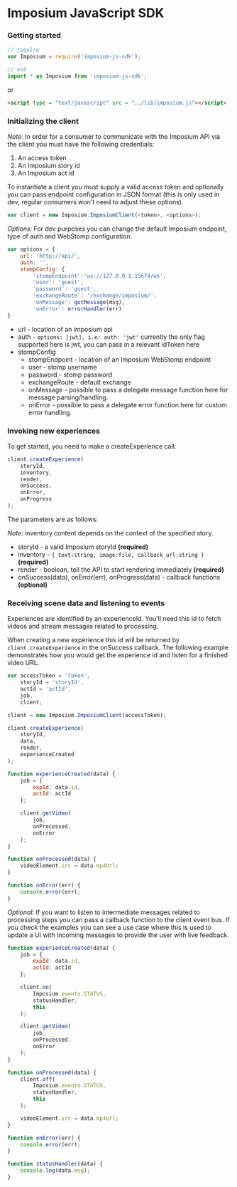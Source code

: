 Imposium JavaScript SDK
====================================================

### Getting started

```javascript
// require
var Imposium = require('imposium-js-sdk');

// es6 
import * as Imposium from 'imposium-js-sdk';

```

or

```html
<script type = "text/javascript" src = "../lib/imposium.js"></script>
```

### Initializing the client

_Note_: In order for a consumer to communicate with the Imposium API via the client you must have the following credentials: 

1. An access token
2. An Imposium story id
3. An Imposium act id

To instantiate a client you must supply a valid access token and optionally you can pass endpoint configuration in JSON format (this is only used in dev, regular consumers won't need to adjust these options).

```javascript
var client = new Imposium.ImposiumClient(<token>, <options>);
```

_Options_: For dev purposes you can change the default Imposium endpoint, type of auth and WebStomp configuration.

```javascript
var options = {
	url: 'http://api/',
	auth: '',
	stompConfig: {
		'stompEndpoint':'ws://127.0.0.1:15674/ws',
		'user': 'guest',
		'password': 'guest',
		'exchangeRoute': '/exchange/imposium/',
		'onMessage': gotMessage(msg),
		'onError': errorHandler(err)
}
```

* url - location of an imposium api
* auth - `options: [jwt], i.e: auth: 'jwt'` currently the only flag supported here is jwt, you can pass in a relevant idToken here
* stompConfig
	* stompEndpoint - location of an Imposium WebStomp endpoint
	* user - stomp username
	* password - stomp password
	* exchangeRoute - default exchange
	* onMessage - possible to pass a delegate message function here for message parsing/handling.
	* onError - possible to pass a delegate error function here for custom error handling.

### Invoking new experiences

To get started, you need to make a createExperience call: 

```javascript
client.createExperience(
	storyId, 
	inventory, 
	render, 
	onSuccess, 
	onError, 
	onProgress
);
```

The parameters are as follows: 

_Note_: inventory content depends on the context of the specified story. 

* storyId - a valid Imposium storyId **(required)**
* inventory - `{ text:string, image:file, callback_url:string }` **(required)**
* render - boolean, tell the API to start rendering immediately **(required)**
* onSuccess(data), onError(err), onProgress(data) - callback functions **(optional)**

### Receiving scene data and listening to events

Experiences are identified by an experienceId. You'll need this id to fetch videos and stream messages related to processing. 

When creating a new experience this id will be returned by `client.createExperience` in the onSuccess callback. The following example demonstrates how you would get the experience id and listen for a finished video URL. 

```javascript
var accessToken = 'token', 
	storyId = 'storyId', 
	actId = 'actId',
	job,
	client;

client = new Imposium.ImposiumClient(accessToken);

client.createExperience(
	storyId, 
	data, 
	render, 
	experienceCreated
);

function experienceCreated(data) {
	job = {
		expId: data.id,
		actId: actId
	};

	client.getVideo(
		job, 
		onProcessed, 
		onError
	);
}

function onProcessed(data) {
	videoElement.src = data.mp4Url;
}

function onError(err) {
	console.error(err);
}
```

_Optional_: If you want to listen to intermediate messages related to processing steps you can pass a callback function to the client event bus. If you check the examples you can see a use case where this is used to update a UI with incoming messages to provide the user with live feedback. 

```javascript
function experienceCreated(data) {
	job = {
		expId: data.id,
		actId: actId
	};

	client.on(
		Imposium.events.STATUS, 
		statusHandler, 
		this
	);

	client.getVideo(
		job, 
		onProcessed, 
		onError
	);
}

function onProcessed(data) {
	client.off(
		Imposium.events.STATUS, 
		statusHandler, 
		this
	);

	videoElement.src = data.mp4Url;
}

function onError(err) {
	console.error(err);
}

function statusHandler(data) {
	console.log(data.msg);
}
```